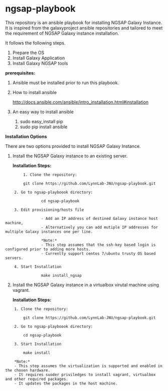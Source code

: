 # ngsap-playbook
This repository is an ansible playbook for installing NGSAP Galaxy Instance. It is inspired from the galaxyproject ansible repositories and tailored to meet the requirement of NGSAP Galaxy instance installation.


It follows the following steps.

1. Prepare the OS
2. Install Galaxy Application
3. Install Galaxy NGSAP tools


**prerequisites:**

1. Ansible must be installed prior to run this playbook.

2. How to install ansible
	
	http://docs.ansible.com/ansible/intro_installation.html#installation 

3. An easy way to install ansible
	1. sudo easy_install pip
	2. sudo pip install ansible 


**Installation Options**

There are two options provided to install NGSAP Galaxy Instance. 

1. Install the NGSAP Galaxy instance to an existing server.
	
	**Installation Steps:**
```	
       	1. Clone the repository: 

		git clone https://github.com/LynnLab-JNU/ngsap-playbook.git 

   	2. Go to ngsap-playboook directory:

                cd ngsap-playbook

	3. Edit provisioning/hosts file 

                - Add an IP address of destined Galaxy instance host machine,
                - Alternatively you can add mutiple IP addresses for multiple Galaxy instances one per line.

                *Note:*
                - This step assumes that the ssh-key based login is configured prior to adding more hosts.
                - Currenlty support centos 7/ubuntu trusty OS based servers.

	4. Start Installation

                make install_ngsap
```

2. Install the NGSAP Galaxy instance in a virtualbox virutal machine using vagrant.  


	**Installation Steps:**
```
	1. Clone the repository:  

		git clone https://github.com/LynnLab-JNU/ngsap-playbook.git

	2. Go to ngsap-playboook directory:

		cd ngsap-playbook

	3. Start Installation

		make install

	*Note:*
	- This step assumes the virtualization is supported and enabled in the chosen hardware.
	- It requires suoder priviledges to install vagrant, virtualbox and other required packages.
	- It updates the packages in the host machine.
```

